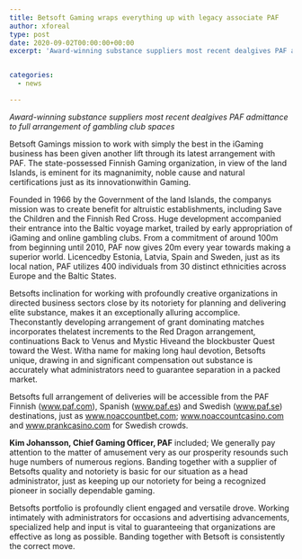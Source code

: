```yaml
---
title: Betsoft Gaming wraps everything up with legacy associate PAF
author: xforeal 
type: post
date: 2020-09-02T00:00:00+00:00
excerpt: 'Award-winning substance suppliers most recent dealgives PAF admittance to full arrangement of gambling club slotsBetsoft Gamings journey to work with simply the best in the iGaming business has been given another lift through its latest arrangement with PAF '


categories:
  - news

---
```

_Award-winning substance suppliers most recent dealgives PAF admittance to full arrangement of gambling club spaces_ 

Betsoft Gamings mission to work with simply the best in the iGaming business has been given another lift through its latest arrangement with PAF. The state-possessed Finnish Gaming organization, in view of the land Islands, is eminent for its magnanimity, noble cause and natural certifications just as its innovationwithin Gaming. 

Founded in 1966 by the Government of the land Islands, the companys mission was to create benefit for altruistic establishments, including Save the Children and the Finnish Red Cross. Huge development accompanied their entrance into the Baltic voyage market, trailed by early appropriation of iGaming and online gambling clubs. From a commitment of around 100m from beginning until 2010, PAF now gives 20m every year towards making a superior world. Licencedby Estonia, Latvia, Spain and Sweden, just as its local nation, PAF utilizes 400 individuals from 30 distinct ethnicities across Europe and the Baltic States. 

Betsofts inclination for working with profoundly creative organizations in directed business sectors close by its notoriety for planning and delivering elite substance, makes it an exceptionally alluring accomplice. Theconstantly developing arrangement of grant dominating matches incorporates thelatest increments to the Red Dragon arrangement, continuations Back to Venus and Mystic Hiveand the blockbuster Quest toward the West. Witha name for making long haul devotion, Betsofts unique, drawing in and significant compensation out substance is accurately what administrators need to guarantee separation in a packed market. 

Betsofts full arrangement of deliveries will be accessible from the PAF Finnish (www.paf.com), Spanish (www.paf.es) and Swedish (www.paf.se) destinations, just as www.noaccountbet.com; www.noaccountcasino.com and www.prankcasino.com for Swedish crowds. 

**Kim Johansson, Chief Gaming Officer, PAF** included; We generally pay attention to the matter of amusement very as our prosperity resounds such huge numbers of numerous regions. Banding together with a supplier of Betsofts quality and notoriety is basic for our situation as a head administrator, just as keeping up our notoriety for being a recognized pioneer in socially dependable gaming. 

Betsofts portfolio is profoundly client engaged and versatile drove. Working intimately with administrators for occasions and advertising advancements, specialized help and input is vital to guaranteeing that organizations are effective as long as possible. Banding together with Betsoft is consistently the correct move.